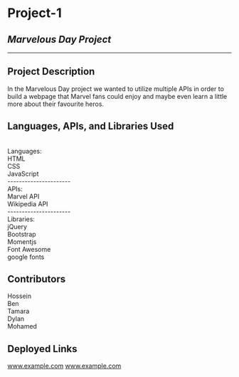 # Project-1
## *Marvelous Day Project*
------------------------------
## Project Description
In the Marvelous Day project we wanted to utilize multiple APIs in order to build a webpage that 
Marvel fans could enjoy and maybe even learn a little more about their favourite heros.

## Languages, APIs, and Libraries Used
</br>
Languages:
</br>HTML
</br>CSS
</br>JavaScript
</br>----------------------
</br>
APIs:
</br>Marvel API
</br>Wikipedia API
</br>----------------------
</br>
Libraries:
</br>jQuery
</br>Bootstrap
</br>Momentjs
</br>Font Awesome
</br>google fonts

## Contributors 
Hossein
</br>Ben
</br>Tamara
</br>Dylan
</br>Mohamed

## Deployed Links
www.example.com
www.example.com
